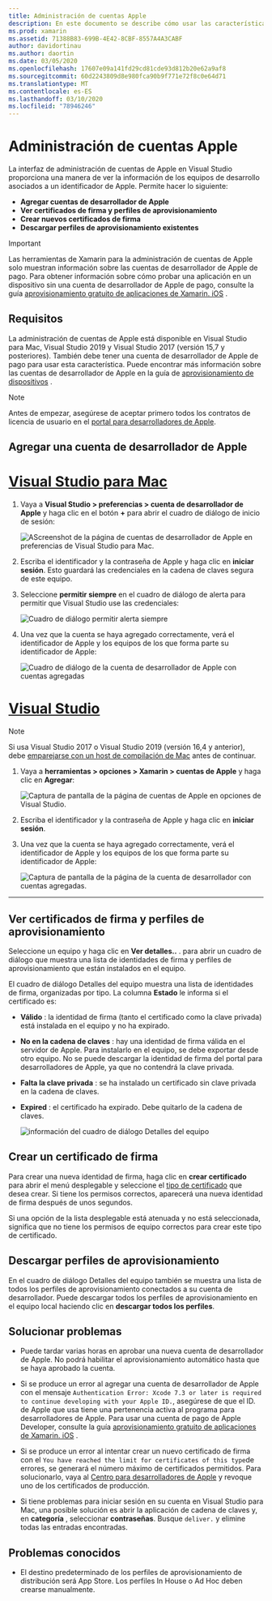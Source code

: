 ```yaml
---
title: Administración de cuentas Apple
description: En este documento se describe cómo usar las características de administración de cuentas de Apple en Visual Studio para Mac y Visual Studio 2019.
ms.prod: xamarin
ms.assetid: 71388B83-699B-4E42-8CBF-8557A4A3CABF
author: davidortinau
ms.author: daortin
ms.date: 03/05/2020
ms.openlocfilehash: 17607e09a141fd29cd81cde93d812b20e62a9af8
ms.sourcegitcommit: 60d2243809d8e980fca90b9f771e72f8c0e64d71
ms.translationtype: MT
ms.contentlocale: es-ES
ms.lasthandoff: 03/10/2020
ms.locfileid: "78946246"
---
```

# <a name="apple-account-management"></a>Administración de cuentas Apple

La interfaz de administración de cuentas de Apple en Visual Studio proporciona una manera de ver la información de los equipos de desarrollo asociados a un identificador de Apple. Permite hacer lo siguiente:

- **Agregar cuentas de desarrollador de Apple**
- **Ver certificados de firma y perfiles de aprovisionamiento**
- **Crear nuevos certificados de firma**
- **Descargar perfiles de aprovisionamiento existentes**

> [!IMPORTANT]
> Las herramientas de Xamarin para la administración de cuentas de Apple solo muestran información sobre las cuentas de desarrollador de Apple de pago. Para obtener información sobre cómo probar una aplicación en un dispositivo sin una cuenta de desarrollador de Apple de pago, consulte la guía [aprovisionamiento gratuito de aplicaciones de Xamarin. iOS](~/ios/get-started/installation/device-provisioning/free-provisioning.md) .

## <a name="requirements"></a>Requisitos

La administración de cuentas de Apple está disponible en Visual Studio para Mac, Visual Studio 2019 y Visual Studio 2017 (versión 15,7 y posteriores). También debe tener una cuenta de desarrollador de Apple de pago para usar esta característica. Puede encontrar más información sobre las cuentas de desarrollador de Apple en la guía de [aprovisionamiento de dispositivos](~/ios/get-started/installation/device-provisioning/index.md) .

> [!NOTE]
> Antes de empezar, asegúrese de aceptar primero todos los contratos de licencia de usuario en el [portal para desarrolladores de Apple](https://developer.apple.com/account/).

## <a name="add-an-apple-developer-account"></a>Agregar una cuenta de desarrollador de Apple

# <a name="visual-studio-for-mac"></a>[Visual Studio para Mac](#tab/macos)

1. Vaya a **Visual Studio > preferencias > cuenta de desarrollador de Apple** y haga clic en el botón **+** para abrir el cuadro de diálogo de inicio de sesión:

    ![AScreenshot de la página de cuentas de desarrollador de Apple en preferencias de Visual Studio para Mac.](apple-account-management-images/add-account-vsm.png)

2. Escriba el identificador y la contraseña de Apple y haga clic en **iniciar sesión**. Esto guardará las credenciales en la cadena de claves segura de este equipo.

3. Seleccione **permitir siempre** en el cuadro de diálogo de alerta para permitir que Visual Studio use las credenciales:

    ![Cuadro de diálogo permitir alerta siempre](apple-account-management-images/image4.png)

4. Una vez que la cuenta se haya agregado correctamente, verá el identificador de Apple y los equipos de los que forma parte su identificador de Apple:

    ![Cuadro de diálogo de la cuenta de desarrollador de Apple con cuentas agregadas](apple-account-management-images/image5.png)

# <a name="visual-studio"></a>[Visual Studio](#tab/windows)

> [!NOTE]
> Si usa Visual Studio 2017 o Visual Studio 2019 (versión 16,4 y anterior), debe [emparejarse con un host de compilación de Mac](~/ios/get-started/installation/windows/connecting-to-mac/index.md) antes de continuar.

1. Vaya a **herramientas > opciones > Xamarin > cuentas de Apple** y haga clic en **Agregar**:

    ![Captura de pantalla de la página de cuentas de Apple en opciones de Visual Studio.](apple-account-management-images/add-account-vsw.png)

2. Escriba el identificador y la contraseña de Apple y haga clic en **iniciar sesión**.

3. Una vez que la cuenta se haya agregado correctamente, verá el identificador de Apple y los equipos de los que forma parte su identificador de Apple:

    ![Captura de pantalla de la página de la cuenta de desarrollador con cuentas agregadas.](apple-account-management-images/accounts-vsw.png)

-----

## <a name="view-signing-certificates-and-provisioning-profiles"></a>Ver certificados de firma y perfiles de aprovisionamiento

Seleccione un equipo y haga clic en **Ver detalles..** . para abrir un cuadro de diálogo que muestra una lista de identidades de firma y perfiles de aprovisionamiento que están instalados en el equipo.

El cuadro de diálogo Detalles del equipo muestra una lista de identidades de firma, organizadas por tipo. La columna **Estado** le informa si el certificado es: 

- **Válido** : la identidad de firma (tanto el certificado como la clave privada) está instalada en el equipo y no ha expirado.

- **No en la cadena de claves** : hay una identidad de firma válida en el servidor de Apple. Para instalarlo en el equipo, se debe exportar desde otro equipo. No se puede descargar la identidad de firma del portal para desarrolladores de Apple, ya que no contendrá la clave privada.

- **Falta la clave privada** : se ha instalado un certificado sin clave privada en la cadena de claves.

- **Expired** : el certificado ha expirado. Debe quitarlo de la cadena de claves.

  ![información del cuadro de diálogo Detalles del equipo](apple-account-management-images/image7.png)

## <a name="create-a-signing-certificate"></a>Crear un certificado de firma

Para crear una nueva identidad de firma, haga clic en **crear certificado** para abrir el menú desplegable y seleccione el [tipo de certificado](https://help.apple.com/xcode/mac/current/#/dev80c6204ec) que desea crear. Si tiene los permisos correctos, aparecerá una nueva identidad de firma después de unos segundos.

Si una opción de la lista desplegable está atenuada y no está seleccionada, significa que no tiene los permisos de equipo correctos para crear este tipo de certificado.

## <a name="download-provisioning-profiles"></a>Descargar perfiles de aprovisionamiento

En el cuadro de diálogo Detalles del equipo también se muestra una lista de todos los perfiles de aprovisionamiento conectados a su cuenta de desarrollador. Puede descargar todos los perfiles de aprovisionamiento en el equipo local haciendo clic en **descargar todos los perfiles**.


## <a name="troubleshoot"></a>Solucionar problemas

- Puede tardar varias horas en aprobar una nueva cuenta de desarrollador de Apple. No podrá habilitar el aprovisionamiento automático hasta que se haya aprobado la cuenta.

- Si se produce un error al agregar una cuenta de desarrollador de Apple con el mensaje `Authentication Error: Xcode 7.3 or later is required to continue developing with your Apple ID.`, asegúrese de que el ID. de Apple que usa tiene una pertenencia activa al programa para desarrolladores de Apple. Para usar una cuenta de pago de Apple Developer, consulte la guía [aprovisionamiento gratuito de aplicaciones de Xamarin. iOS](~/ios/get-started/installation/device-provisioning/free-provisioning.md) .

- Si se produce un error al intentar crear un nuevo certificado de firma con el `You have reached the limit for certificates of this type`de errores, se generará el número máximo de certificados permitidos. Para solucionarlo, vaya al [Centro para desarrolladores de Apple](https://developer.apple.com/account/ios/certificate/distribution) y revoque uno de los certificados de producción.

- Si tiene problemas para iniciar sesión en su cuenta en Visual Studio para Mac, una posible solución es abrir la aplicación de cadena de claves y, en **categoría** , seleccionar **contraseñas**. Busque `deliver.` y elimine todas las entradas encontradas.

## <a name="known-issues"></a>Problemas conocidos

- El destino predeterminado de los perfiles de aprovisionamiento de distribución será App Store. Los perfiles In House o Ad Hoc deben crearse manualmente.
